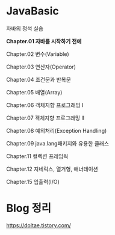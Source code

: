 # JavaBasic
자바의 정석 실습

__Chapter.01 자바를 시작하기 전에__

Chapter.02 변수(Variable)

Chapter.03 연산자(Operator)

Chapter.04 조건문과 반복문

Chapter.05 배열(Array)

Chapter.06 객체지향 프로그래밍 I

Chapter.07 객체지향 프로그래밍 II

Chapter.08 예외처리(Exception Handling)

Chapter.09 java.lang패키지와 유용한 클래스

Chapter.11 컬렉션 프레임웍

Chapter.12 지네릭스, 열거형, 애너테이션

Chapter.15 입출력(I/O)

# Blog 정리
https://doltae.tistory.com/
